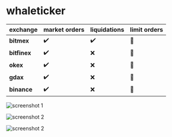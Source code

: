 # whaleticker

exchange | market orders | liquidations | limit orders
-------- | ----------- | ------ | -------
**bitmex** | :heavy_check_mark: | :heavy_check_mark: |  :construction:
**bitfinex** | :heavy_check_mark: | :x: |  :construction:
**okex** | :heavy_check_mark: | :x: |  :construction:
**gdax** | :heavy_check_mark: | :x: |  :construction:
**binance** | :heavy_check_mark: | :x: |  :construction:


![screenshot 1](https://i.imgur.com/OwndQta.png?raw=true "")

![screenshot 2](https://i.imgur.com/XLCGGtD.png?raw=true "")

![screenshot 2](https://i.imgur.com/uznkpBe.jpg?raw=true "")

